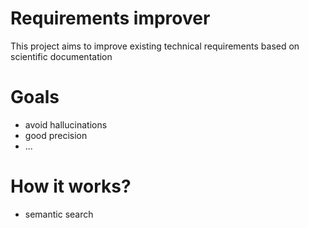 # Requirements improver

This project aims to improve existing technical requirements based on scientific documentation

# Goals
- avoid hallucinations
- good precision
- ...

# How it works?

- semantic search
